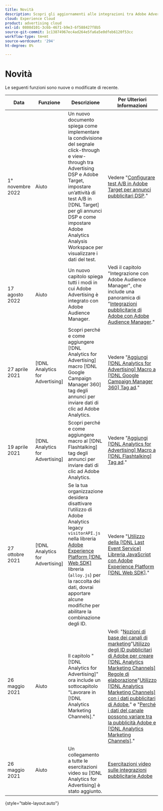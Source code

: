 ```yaml
---
title: Novità
description: Scopri gli aggiornamenti alle integrazioni tra Adobe Advertising e altri prodotti e servizi in Adobe Experience Cloud.
cloud: Experience Cloud
product: advertising cloud
exl-id: 0808d101-3c6b-4671-b9e3-6f588427f8b5
source-git-commit: 1c13874967ec4ad264e5fa6a5e0dfeb6120f53cc
workflow-type: tm+mt
source-wordcount: '294'
ht-degree: 0%

---
```


# Novità

Le seguenti funzioni sono nuove o modificate di recente.

| Data | Funzione | Descrizione | Per Ulteriori Informazioni |
| ---- | ------- | ----------- | -------------------- |
| 1° novembre 2022 | Aiuto | Un nuovo documento spiega come implementare la condivisione del segnale click-through e view-through tra Advertising DSP e Adobe Target, impostare un’attività di test A/B in [!DNL Target] per gli annunci DSP e come impostare Adobe Analytics Analysis Workspace per visualizzare i dati del test. | Vedere &quot;[Configurare test A/B in Adobe Target per annunci pubblicitari DSP](/help/integrations/target/overview-ab-tests.md).&quot; |
| 17 agosto 2022 | Aiuto | Un nuovo capitolo spiega tutti i modi in cui Adobe Advertising è integrato con Adobe Audience Manager. | Vedi il capitolo &quot;Integrazione con Adobe Audience Manager&quot;, che include una panoramica di &quot;[Integrazioni pubblicitarie di Adobe con Adobe Audience Manager](/help/integrations/audience-manager/overview.md).&quot; |
| 27 aprile 2021 | [!DNL Analytics for Advertising] | Scopri perché e come aggiungere [!DNL Analytics for Advertising] macro [!DNL Google Campaign Manager 360] tag degli annunci per inviare dati di clic ad Adobe Analytics. | Vedere &quot;[Aggiungi [!DNL Analytics for Advertising] Macro a [!DNL Google Campaign Manager 360] Tag ad](/help/integrations/analytics/macros-google-campaign-manager.md).&quot; |
| 19 aprile 2021 | [!DNL Analytics for Advertising] | Scopri perché e come aggiungere macro al [!DNL Flashtalking] tag degli annunci per inviare dati di clic ad Adobe Analytics. | Vedere &quot;[Aggiungi [!DNL Analytics for Advertising] Macro a [!DNL Flashtalking] Tag ad](/help/integrations/analytics/macros-flashtalking.md).&quot; |
| 27 ottobre 2021 | [!DNL Analytics for Advertising] | Se la tua organizzazione desidera disattivare l’utilizzo di Adobe Analytics legacy `visitorAPI.js` nella libreria [Adobe Experience Platform [!DNL Web SDK]](https://experienceleague.adobe.com/docs/experience-platform/edge/home.html) libreria (`alloy.js`) per la raccolta dei dati, dovrai apportare alcune modifiche per abilitare la combinazione degli ID. | Vedere &quot;[Utilizzo della [!DNL Last Event Service] Libreria JavaScript con Adobe Experience Platform [!DNL Web SDK]](/help/integrations/analytics/web-sdk.md).&quot; |
| 26 maggio 2021 | Aiuto | Il capitolo &quot;[!DNL Analytics for Advertising]&quot; ora include un sottocapitolo &quot;Lavorare in [!DNL Analytics Marketing Channels].&quot; | Vedi: &quot;[Nozioni di base dei canali di marketing](/help/integrations/analytics/marketing-channels/mc-overview.md)&quot;[Utilizzo degli ID pubblicitari di Adobe per creare [!DNL Analytics Marketing Channels] Regole di elaborazione](/help/integrations/analytics/marketing-channels/mc-ids.md)&quot;[Utilizzo [!DNL Analytics Marketing Channels] con i dati pubblicitari di Adobe](/help/integrations/analytics/marketing-channels/mc-ac-data.md),&quot; e &quot;[Perché i dati del canale possono variare tra la pubblicità Adobe e [!DNL Analytics Marketing Channels]](/help/integrations/analytics/marketing-channels/mc-data-variances.md).&quot; |
| 26 maggio 2021 | Aiuto | Un collegamento a tutte le esercitazioni video su [!DNL Analytics for Advertising] è stato aggiunto. | [Esercitazioni video sulle integrazioni pubblicitarie Adobe](https://experienceleague.adobe.com/docs/advertising-cloud-learn/tutorials/overview.html) |

{style=&quot;table-layout:auto&quot;}

<!-- At some point, just make this an overview page instead?

Adobe Advertising is integrated with the following Adobe Experience Cloud products:

* [Adobe Analytics](/help/integrations/analytics/overview.md)

* Adobe Audience Manager

* Adobe Campaign (Adobe Advertising Search only)

 -->
